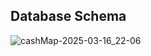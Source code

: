 ## Database Schema
![cashMap-2025-03-16_22-06](https://github.com/user-attachments/assets/187c0329-ebeb-4370-9740-a506ffceb586)
